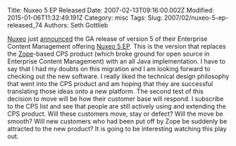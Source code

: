 Title: Nuxeo 5 EP Released
Date: 2007-02-13T09:16:00.002Z
Modified: 2015-01-06T11:32:49.191Z
Category: misc
Tags: 
Slug: 2007/02/nuxeo-5-ep-released_74
Authors: Seth Gottlieb

[Nuxeo](http://www.nuxeo.org/) just [announced](http://www.nuxeo.org/sections/news/release-nuxeo-ep-5-0-0/) the GA release of version 5 of their Enterprise Content Management offering [Nuxeo 5 EP](http://www.nuxeo.org/sections/projects/ep/).  This is the version that replaces the [Zope](http://zope.org/)-based CPS product (which broke ground for open source in Enterprise Content Management) with an all Java implementation.  I have to say that I had my doubts on this migration and I am looking forward to checking out the new software.  I really liked the technical design philosophy that went into the CPS product and am hoping that they are successful translating those ideas onto a new platform.  The second test of this decision to move will be how their customer base will respond.  I subscribe to the CPS list and see that people are still actively using and extending the CPS product.  Will these customers move, stay or defect?  Will the move be smooth?  Will new customers who had been put off by Zope be suddenly be attracted to the new product?  It is going to be interesting watching this play out.
